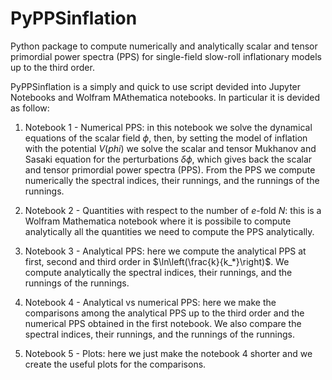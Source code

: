 # PyPPSinflation

 Python package to compute numerically and analytically scalar and tensor primordial power spectra (PPS) for single-field slow-roll inflationary models up to the third order. 


 PyPPSinflation is a simply and quick to use script devided into Jupyter Notebooks and Wolfram MAthematica notebooks. In particular it is devided as follow: 

1) Notebook 1 - Numerical PPS: in this notebook we solve the dynamical equations of the scalar field $\phi$, then, by setting the model of inflation with the potential $V(phi)$ we solve the scalar and tensor Mukhanov and Sasaki equation for the perturbations $\delta \phi$, which gives back the scalar and tensor primordial power spectra (PPS). From the PPS we compute numerically the spectral indices, their runnings, and the runnings of the runnings.

2) Notebook 2 - Quantities with respect to the number of $e$-fold $N$: this is a Wolfram Mathematica notebook where it is possibile to compute analytically all the quantities we need to compute the PPS analytically.

3) Notebook 3 - Analytical PPS: here we compute the analytical PPS at first, second and third order in $\ln\left(\frac{k}{k_*}\right)$. We compute analytically the spectral indices, their runnings, and the runnings of the runnings.

4) Notebook 4 - Analytical vs numerical PPS: here we make the comparisons among the analytical PPS up to the third order and the numerical PPS obtained in the first notebook. We also compare the spectral indices, their runnings, and the runnings of the runnings.

5) Notebook 5 - Plots: here we just make the notebook 4 shorter and we create the useful plots for the comparisons.



